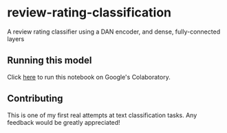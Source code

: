 # review-rating-classification
A review rating classifier using a DAN encoder, and dense, fully-connected layers

## Running this model

Click [here](https://colab.research.google.com/drive/1U7MJYN7SU0qeeWgAUGqvSCtTLBjI1M9w) to run this notebook on Google's Colaboratory. 

## Contributing

This is one of my first real attempts at text classification tasks. Any feedback would be greatly appreciated! 
